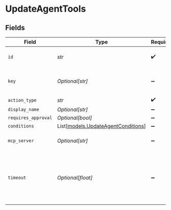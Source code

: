 # UpdateAgentTools


## Fields

| Field                                                                    | Type                                                                     | Required                                                                 | Description                                                              |
| ------------------------------------------------------------------------ | ------------------------------------------------------------------------ | ------------------------------------------------------------------------ | ------------------------------------------------------------------------ |
| `id`                                                                     | *str*                                                                    | :heavy_check_mark:                                                       | The id of the resource                                                   |
| `key`                                                                    | *Optional[str]*                                                          | :heavy_minus_sign:                                                       | Optional tool key for custom tools                                       |
| `action_type`                                                            | *str*                                                                    | :heavy_check_mark:                                                       | N/A                                                                      |
| `display_name`                                                           | *Optional[str]*                                                          | :heavy_minus_sign:                                                       | N/A                                                                      |
| `requires_approval`                                                      | *Optional[bool]*                                                         | :heavy_minus_sign:                                                       | N/A                                                                      |
| `conditions`                                                             | List[[models.UpdateAgentConditions](../models/updateagentconditions.md)] | :heavy_minus_sign:                                                       | N/A                                                                      |
| `mcp_server`                                                             | *Optional[str]*                                                          | :heavy_minus_sign:                                                       | The id of the resource                                                   |
| `timeout`                                                                | *Optional[float]*                                                        | :heavy_minus_sign:                                                       | Tool execution timeout in seconds (default: 2 minutes, max: 10 minutes)  |